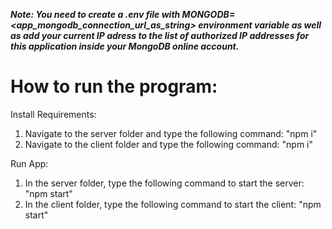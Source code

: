 ***Note: You need to create a .env file with MONGODB=<app_mongodb_connection_url_as_string> environment variable as well as add your current IP adress to the list of authorized IP addresses for this application inside your MongoDB online account.***

# How to run the program:

Install Requirements:
1. Navigate to the server folder and type the following command: "npm i"
2. Navigate to the client folder and type the following command: "npm i"

Run App:
1. In the server folder, type the following command to start the server: "npm start"
2. In the client folder, type the following command to start the client: "npm start"
